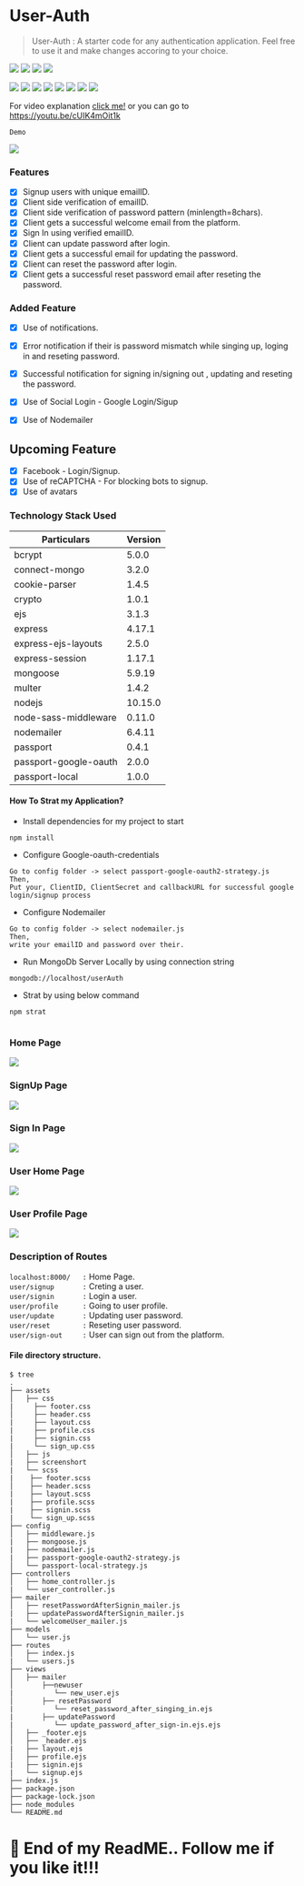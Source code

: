 # User-Auth

>User-Auth : A starter code for any authentication application. Feel free to use it and make changes accoring to your choice.

![](https://img.shields.io/badge/version-1.0.1-orange?style=for-the-badge&logo=appveyor) ![](https://img.shields.io/badge/dependencies-up%20to%20date-success?style=for-the-badge&logo=appveyor) 
![](https://img.shields.io/badge/platform-win--32%20%7C%20win--64-lightgrey?style=for-the-badge&logo=appveyor)
![](https://img.shields.io/badge/website-offline-lightgrey?style=for-the-badge&logo=appveyor) 

![](https://img.shields.io/badge/node--lts%40latest-10.15.0-brightgreen)
![](https://img.shields.io/badge/bcrypt-5.0.0-red)
![](https://img.shields.io/badge/connect--flash-0.1.1-brightgreen)
![](https://img.shields.io/badge/crypto-1.0.1-red)
![](https://img.shields.io/badge/multer-1.4.2-brightgreen)
![](https://img.shields.io/badge/nodemailer-6.4.11-red)
![](https://img.shields.io/badge/passport-0.4.1-brightgreen)
![](https://img.shields.io/badge/passport--google--oauth-2.0.0-red)

For video explanation <a href="https://youtu.be/cUIK4mOit1k">click me!</a> or you can go to https://youtu.be/cUIK4mOit1k

```
Demo
```
![](Demo.gif)

### Features
- [x] Signup users with unique emailID.
- [x] Client side verification of emailID.
- [x] Client side verification of password pattern (minlength=8chars).
- [x] Client gets a successful welcome email from the platform.
- [x] Sign In using verified emailID.
- [x] Client can update password after login.
- [x] Client gets a successful email for updating the password.
- [x] Client can reset the password after login.
- [x] Client gets a successful reset password email after reseting the password.

### Added Feature
- [x] Use of notifications.
- [x] Error notification if their is password mismatch while singing up, loging in and reseting password.
- [x] Successful notification for signing in/signing out , updating and reseting the password.
- [x] Use of Social Login - Google Login/Sigup 
- [x] Use of Nodemailer


## Upcoming Feature
- [x] Facebook - Login/Signup.
- [x] Use of reCAPTCHA - For blocking bots to signup.
- [x] Use of avatars 

### Technology Stack Used

Particulars | Version
----------- | ---------
bcrypt | 5.0.0
connect-mongo | 3.2.0
cookie-parser	| 1.4.5
crypto | 1.0.1
ejs	| 3.1.3
express	| 4.17.1
express-ejs-layouts	| 2.5.0
express-session	| 1.17.1
mongoose	| 5.9.19
multer | 1.4.2
nodejs | 10.15.0
node-sass-middleware	| 0.11.0
nodemailer | 6.4.11
passport	| 0.4.1
passport-google-oauth | 2.0.0
passport-local	| 1.0.0

#### How To Strat my Application?

* Install dependencies for my project to start
```
npm install

```
* Configure Google-oauth-credentials
```
Go to config folder -> select passport-google-oauth2-strategy.js
Then,
Put your, ClientID, ClientSecret and callbackURL for successful google login/signup process
```
* Configure Nodemailer
```
Go to config folder -> select nodemailer.js
Then,
write your emailID and password over their.
```

* Run MongoDb Server Locally by using connection string
```
mongodb://localhost/userAuth

```
* Strat by using below command
```
npm strat 
 
```
### Home Page
![](https://github.com/Yaswant-Kumar-Singhi/User_Auth/blob/master/assets/screenshot/HomePage.JPG)


### SignUp Page
![](https://github.com/Yaswant-Kumar-Singhi/User_Auth/blob/master/assets/screenshot/signupForm.JPG)


### Sign In Page
![](https://github.com/Yaswant-Kumar-Singhi/User_Auth/blob/master/assets/screenshot/loginForm.JPG)


### User Home Page
![](https://github.com/Yaswant-Kumar-Singhi/User_Auth/blob/master/assets/screenshot/UserHomePage.JPG)


### User Profile Page
![](https://github.com/Yaswant-Kumar-Singhi/User_Auth/blob/master/assets/screenshot/UserProfileDashboardView.JPG)

### Description of Routes

`localhost:8000/   :` Home Page. <br>
`user/signup       :` Creting a user. <br>
`user/signin       :` Login a user. <br>
`user/profile      :` Going to user profile.<br>
`user/update       :` Updating user password.<br>
`user/reset        :` Reseting user password.<br>
`user/sign-out     :` User can sign out from the platform.<br>

#### File directory structure.
```
$ tree
.
├── assets
│   ├── css
|     ├── footer.css
│     ├── header.css
|     ├── layout.css
|     ├── profile.css
|     ├── signin.css
|     └── sign_up.css
│   ├── js
|   ├── screenshort
|   └── scss
|    ├── footer.scss
│    ├── header.scss
|    ├── layout.scss
|    ├── profile.scss
|    ├── signin.scss
|    └── sign_up.scss
├── config
│   ├── middleware.js
|   ├── mongoose.js
|   ├── nodemailer.js
|   ├── passport-google-oauth2-strategy.js
│   └── passport-local-strategy.js
├── controllers
│   ├── home_controller.js
|   └── user_controller.js
├── mailer
│   ├── resetPasswordAfterSignin_mailer.js
|   ├── updatePasswordAfterSignin_mailer.js
|   └── welcomeUser_mailer.js
├── models
│   └── user.js
├── routes
│   ├── index.js
|   └── users.js
├── views
│   ├── mailer
│       ├──newuser 
|          └── new_user.ejs
│       ├── resetPassword
|          └── reset_password_after_singing_in.ejs
|       ├── updatePassword
|          └── update_password_after_sign-in.ejs.ejs
│   ├── _footer.ejs
│   ├── _header.ejs
|   ├── layout.ejs
│   ├── profile.ejs
|   ├── signin.ejs
|   └── signup.ejs
├── index.js
├── package.json
├── package-lock.json
├── node_modules
└── README.md
```
# :eyes: End of my ReadME.. Follow me if you like it!!!

